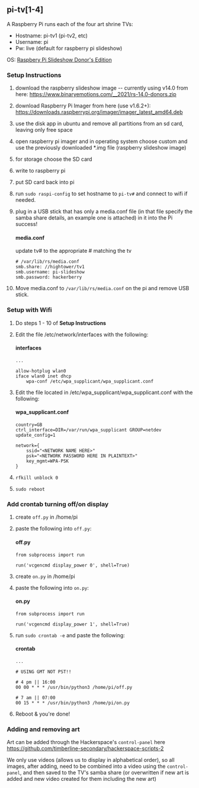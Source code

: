 ## pi-tv[1-4]

A Raspberry Pi runs each of the four art shrine TVs:

* Hostname: pi-tv1 (pi-tv2, etc)
* Username: pi
* Pw: live (default for raspberry pi slideshow)

OS: [Raspbery Pi Slideshow Donor's Edition](https://www.binaryemotions.com/raspberry-slideshow-download/)

### Setup Instructions

1. download the raspberry slideshow image -- currently using v14.0 from here: https://www.binaryemotions.com/__2021/rs-14.0-donors.zip
2. download Raspberry Pi Imager from here (use v1.6.2+): https://downloads.raspberrypi.org/imager/imager_latest_amd64.deb
3. use the disk app in ubuntu and remove all partitions from an sd card, leaving only free space
4. open raspberry pi imager and in operating system choose custom and use the previously downloaded *.img file (raspberry slideshow image)
5. for storage choose the SD card
6. write to raspberry pi
7. put SD card back into pi
8. run `sudo raspi-config` to set hostname to `pi-tv#` and connect to wifi if needed.
9. plug in a USB stick that has only a media.conf file (in that file specify the samba share details, an example one is attached) in it into the Pi
    success!
    
    #### media.conf
    update tv# to the appropriate # matching the tv
    ```
    # /var/lib/rs/media.conf
    smb.share: //hightower/tv1
    smb.username: pi-slideshow
    smb.password: hackerberry
    ```

10. Move media.conf to `/var/lib/rs/media.conf` on the pi and remove USB stick.

### Setup with Wifi

1. Do steps 1 - 10 of **Setup Instructions**
2. Edit the file /etc/network/interfaces with the following:
    
    #### interfaces
    ```
    ...
    
    allow-hotplug wlan0
    iface wlan0 inet dhcp
        wpa-conf /etc/wpa_supplicant/wpa_supplicant.conf
    ```

3. Edit the file located in /etc/wpa_supplicant/wpa_supplicant.conf with the following:
    
    #### wpa_supplicant.conf
    ```
    country=GB
    ctrl_interface=DIR=/var/run/wpa_supplicant GROUP=netdev
    update_config=1
    
    network={
        ssid="<NETWORK NAME HERE>"
        psk="<NETWORK PASSWORD HERE IN PLAINTEXT>"
        key_mgmt=WPA-PSK
    }
    ```
    
4. `rfkill unblock 0`   
5. `sudo reboot`

### Add crontab turning off/on display

1. create `off.py` in /home/pi
2. paste the following into `off.py`:
    
    #### off.py
    ```
    from subprocess import run
    
    run('vcgencmd display_power 0', shell=True)
    ```
    
3. create `on.py` in /home/pi
4. paste the following into `on.py`:
    
    #### on.py
    ```
    from subprocess import run
    
    run('vcgencmd display_power 1', shell=True)
    ```
    
5. run `sudo crontab -e` and paste the following:
    
    #### crontab
    ```
    ...
    
    # USING GMT NOT PST!!

    # 4 pm || 16:00
    00 00 * * * /usr/bin/python3 /home/pi/off.py

    # 7 am || 07:00
    00 15 * * * /usr/bin/python3 /home/pi/on.py
    ```
    
6. Reboot & you're done!

### Adding and removing art

Art can be added through the Hackerspace's `control-panel` here https://github.com/timberline-secondary/hackerspace-scripts-2

We only use videos (allows us to display in alphabetical order), so all images, after adding, need to be combined into a video using the `control-panel`, and then saved to the TV's samba share (or overwritten if new art is added and new video created for them including the new art)
